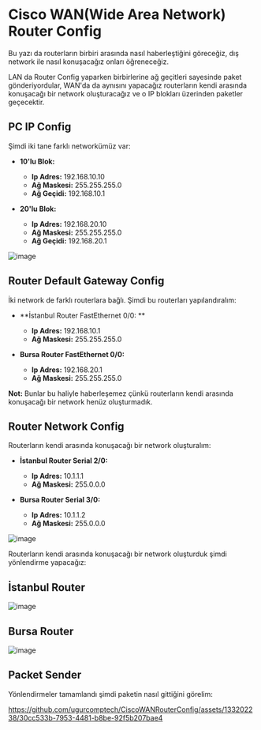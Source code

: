 # Cisco WAN(Wide Area Network) Router Config

Bu yazı da routerların birbiri arasında nasıl haberleştiğini göreceğiz, dış network ile nasıl konuşacağız onları öğreneceğiz.

LAN da Router Config yaparken birbirlerine ağ geçitleri sayesinde paket gönderiyordular, WAN'da da aynısını yapacağız routerların kendi arasında konuşacağı bir network oluşturacağız ve o IP blokları üzerinden paketler geçecektir.

## PC IP Config

Şimdi iki tane farklı networkümüz var:

- **10'lu Blok:**
  - **Ip Adres:** 192.168.10.10
  - **Ağ Maskesi:** 255.255.255.0
  - **Ağ Geçidi:** 192.168.10.1
 
- **20'lu Blok:**
  - **Ip Adres:** 192.168.20.10
  - **Ağ Maskesi:** 255.255.255.0
  - **Ağ Geçidi:** 192.168.20.1

 
![image](https://github.com/ugurcomptech/CiscoWANRouterConfig/assets/133202238/e2e3a5fe-d760-4375-a70a-50dd570d1d66)


## Router Default Gateway Config
 
İki network de farklı routerlara bağlı. Şimdi bu routerları yapılandıralım:

- **İstanbul Router FastEthernet 0/0: **
  - **Ip Adres:** 192.168.10.1
  - **Ağ Maskesi:** 255.255.255.0

- **Bursa Router FastEthernet 0/0:**
  - **Ip Adres:** 192.168.20.1
  - **Ağ Maskesi:** 255.255.255.0
 

**Not:** Bunlar bu haliyle haberleşemez çünkü routerların kendi arasında konuşacağı bir network henüz oluşturmadık.


## Router Network Config

Routerların kendi arasında konuşacağı bir network oluşturalım:


- **İstanbul Router Serial 2/0:**
  - **Ip Adres:** 10.1.1.1
  - **Ağ Maskesi:** 255.0.0.0


- **Bursa Router Serial 3/0:**
  - **Ip Adres:** 10.1.1.2
  - **Ağ Maskesi:** 255.0.0.0


![image](https://github.com/ugurcomptech/CiscoWANRouterConfig/assets/133202238/39b06bf3-64b3-4db7-8bb4-28734b951b44)

 
Routerların kendi arasında konuşacağı bir network oluşturduk şimdi yönlendirme yapacağız:

## İstanbul Router

![image](https://github.com/ugurcomptech/CiscoWANRouterConfig/assets/133202238/64b2823f-467f-4668-af0b-bb6315b0d73f)

## Bursa Router 

![image](https://github.com/ugurcomptech/CiscoWANRouterConfig/assets/133202238/fba324f2-b637-4c0b-95c5-b396458efcdd)



## Packet Sender

Yönlendirmeler tamamlandı şimdi paketin nasıl gittiğini görelim:

https://github.com/ugurcomptech/CiscoWANRouterConfig/assets/133202238/30cc533b-7953-4481-b8be-92f5b207bae4










